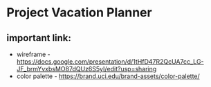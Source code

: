 # Project Vacation Planner

## important link:
* wireframe - https://docs.google.com/presentation/d/1tHfD47R2QcUA7cc_LG-JF_brmYvxbsMO87dQUz6S5yI/edit?usp=sharing
* color palette - https://brand.uci.edu/brand-assets/color-palette/

